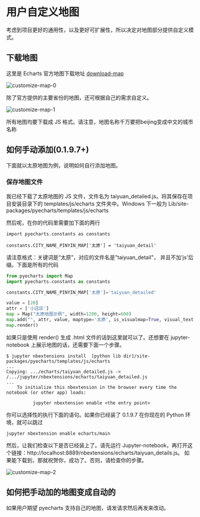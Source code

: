 # 用户自定义地图

考虑到项目更好的通用性，以及更好可扩展性，所以决定对地图部分提供自定义模式。

## 下载地图

这里是 Echarts 官方地图下载地址 [download-map](http://echarts.baidu.com/download-map.html)

![customize-map-0](https://github.com/chenjiandongx/pyecharts/blob/master/images/customize-map-0.png)

除了官方提供的主要省份的地图，还可根据自己的需求自定义。

![customize-map-1](https://github.com/chenjiandongx/pyecharts/blob/master/images/customize-map-1.png)

所有地图均要下载成 JS 格式。请注意，地图名称千万要把beijing变成中文的城市名称


## 如何手动添加(0.1.9.7+)
下面就以太原地图为例，说明如何自行添加地图。

### 保存地图文件
我已经下载了太原地图的 JS 文件，文件名为 taiyuan_detailed.js。将其保存在项目安装目录下的 templates/js/echarts 文件夹中。Windows 下一般为 Lib/site-packages/pyecharts/templates/js/echarts

然后呢，在你的代码里需要加下面的两行

```
import pyecharts.constants as constants

constants.CITY_NAME_PINYIN_MAP['太原'] = 'taiyuan_detail'
```

请注意格式：关键词是“太原”，对应的文件名是"taiyuan_detail"， 并且不加'js'后缀。下面是所有的代码

```python
from pyecharts import Map
import pyecharts.constants as constants

constants.CITY_NAME_PINYIN_MAP['太原']='taiyuan_detailed'

value = [20]
attr = ['小店区']
map = Map("太原地图示例", width=1200, height=600)
map.add("", attr, value, maptype='太原', is_visualmap=True, visual_text_color='#000')
map.render()
```

如果只是使用 render() 生成 .html 文件的话到这里就可以了。还想要在 jupyter-notebook 上展示地图的话，还需要下面一个步骤。

```
$ jupyter nbextensions install  [python lib dir]/site-packages/pyecharts/templates/js/echarts
...
Copying: .../echarts/taiyuan_detailed.js -> /.../jupyter/nbextensions/echarts/taiyuan_detailed.js
...
    To initialize this nbextension in the browser every time the notebook (or other app) loads:

          jupyter nbextension enable <the entry point>
```

你可以选择性的执行下面的语句。如果你已经装了 0.1.9.7 在你现在的 Python 环境，就可以跳过

```
jupyter nbextension enable echarts/main
```

然后，让我们检查以下是否已经装上了。请先运行 Jupyter-notebook，再打开这个链接：http://localhost:8889/nbextensions/echarts/taiyuan_details.js。
如果能下载到，那就祝贺你，成功了。否则，请检查你的步骤。

![customize-map-2](https://github.com/chenjiandongx/pyecharts/blob/master/images/customize-map-2.png)

## 如何把手动加的地图变成自动的

如果用户期望 pyecharts 支持自己的地图，请发请求然后再发来改动。